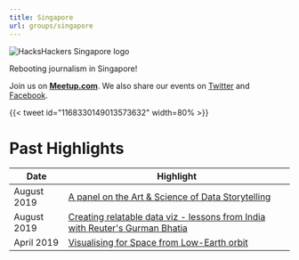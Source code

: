 ```yaml
---
title: Singapore
url: groups/singapore
---
```


![HacksHackers Singapore logo](https://scontent-sea1-1.xx.fbcdn.net/v/t1.0-9/17264990_1285636304847161_3498874872030169417_n.jpg?_nc_cat=101&ccb=2&_nc_sid=825194&_nc_ohc=xDeA-L4rX7sAX8NL97i&_nc_ht=scontent-sea1-1.xx&oh=ebb24065f594a2244d9d4ef635a71f00&oe=601846A8)

Rebooting journalism in Singapore!

Join us on **[Meetup.com](https://www.meetup.com/Hacks-Hackers-Singapore/)**. We also share our events on [Twitter](https://twitter.com/HacksHackersSG) and [Facebook](https://www.facebook.com/groups/418998064887925).

{{< tweet id="1168330149013573632" width=80% >}}

# Past Highlights

| **Date**  | **Highlight** |  
|-----------|---------------|  
| August 2019 | [A panel on the Art & Science of Data Storytelling ](https://www.meetup.com/Hacks-Hackers-Singapore/events/264146597/) |
| August 2019 | [Creating relatable data viz - lessons from India with Reuter's Gurman Bhatia](https://www.meetup.com/Hacks-Hackers-Singapore/events/263183042/) |   
| April 2019 | [Visualising for Space from Low-Earth orbit](https://www.meetup.com/Hacks-Hackers-Singapore/events/260083618/) |

